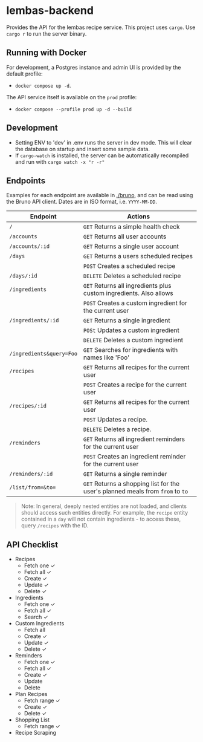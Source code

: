 # lembas-backend

Provides the API for the lembas recipe service.
This project uses `cargo`. Use `cargo r` to run the server binary.

## Running with Docker

For development, a Postgres instance and admin UI is provided by the default profile:

- `docker compose up -d`.

The API service itself is available on the `prod` profile:

- `docker compose --profile prod up -d --build`

## Development

- Setting ENV to 'dev' in .env runs the server in dev mode. This will clear the database on startup and insert some sample data.
- If `cargo-watch` is installed, the server can be automatically recompiled and run with `cargo watch -x "r -r"`

## Endpoints

Examples for each endpoint are available in [./bruno](./bruno/), and can be read using the Bruno API client. Dates are in ISO format, i.e. `YYYY-MM-DD`.

|Endpoint|Actions
|-|-
|`/`                      |`GET` Returns a simple health check
|`/accounts`              |`GET` Returns all user accounts
|`/accounts/:id`          |`GET` Returns a single user account
|`/days`                  |`GET` Returns a users scheduled recipes
|                         |`POST` Creates a scheduled recipe
|`/days/:id`              |`DELETE` Deletes a scheduled recipe
|`/ingredients`           |`GET` Returns all ingredients plus custom ingredients. Also allows
|                         |`POST` Creates a custom ingredient for the current user
|`/ingredients/:id`       |`GET` Returns a single ingredient
|                         |`POSt` Updates a custom ingredient
|                         |`DELETE` Deletes a custom ingredient
|`/ingredients&query=Foo` |`GET` Searches for ingredients with names like 'Foo'
|`/recipes`               |`GET` Returns all recipes for the current user
|                         |`POST` Creates a recipe for the current user
|`/recipes/:id`           |`GET` Returns all recipes for the current user
|                         |`POST` Updates a recipe.
|                         |`DELETE` Deletes a recipe.
|`/reminders`             |`GET` Returns all ingredient reminders for the current user
|                         |`POST` Creates an ingredient reminder for the current user
|`/reminders/:id`         |`GET` Returns a single reminder
|`/list/from=&to=`        |`GET` Returns a shopping list for the user's planned meals from `from` to `to`

> Note: In general, deeply nested entities are not loaded, and clients should access such entities directly. For example, the `recipe` entity contained in a `day` will not contain ingredients - to access these, query `/recipes` with the ID.

## API Checklist

- Recipes
  - Fetch one ✓
  - Fetch all ✓
  - Create ✓
  - Update ✓
  - Delete ✓
- Ingredients
  - Fetch one ✓
  - Fetch all ✓
  - Search ✓
- Custom Ingredients
  - Fetch all
  - Create ✓
  - Update ✓
  - Delete ✓
- Reminders
  - Fetch one ✓
  - Fetch all ✓
  - Create ✓
  - Update
  - Delete
- Plan Recipes
  - Fetch range ✓
  - Create ✓
  - Delete ✓
- Shopping List
  - Fetch range ✓
- Recipe Scraping
